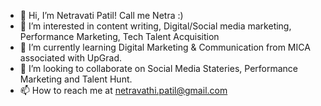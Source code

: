 - 👋 Hi, I’m Netravati Patil! Call me Netra :)
- 👀 I’m interested in content writing, Digital/Social media marketing, Performance Marketing, Tech Talent Acquisition 
- 🌱 I’m currently learning Digital Marketing & Communication from MICA associated with UpGrad.
- 💞️ I’m looking to collaborate on Social Media Stateries, Performance Marketing and Talent Hunt.
- 📫 How to reach me at netravathi.patil@gmail.com
